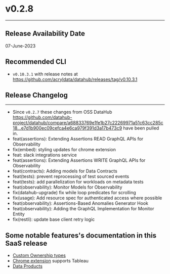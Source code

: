 # v0.2.8
---

Release Availability Date
---
07-June-2023

Recommended CLI
---
- `v0.10.3.1` with release notes at https://github.com/acryldata/datahub/releases/tag/v0.10.3.1

## Release Changelog
---
- Since `v0.2.7` these changes from OSS DataHub https://github.com/datahub-project/datahub/compare/a68833769e1fe1b27c22269971a51c63cc285c18...e7d1b900ec09cefca4e6ca979f391d3a17b473c9 have been pulled in.
- feat(assertions): Extending Assertions READ GraphQL APIs for Observability
- fix(embed): styling updates for chrome extension
- feat: slack integrations service
- feat(assertions): Extending Assertions WRITE GraphQL APIs for Observability
- feat(contracts): Adding models for Data Contracts
- feat(tests): prevent reprocessing of test sourced events
- feat(tests): add parallelization for workloads on metadata tests
- feat(observability): Monitor Models for Observability
- fix(datahub-upgrade) fix while loop predicates for scrolling
- fix(usage): Add resource spec for authenticated access where possible
- feat(observability): Assertions-Based Anomalies Generator Hook
- feat(observability): Adding the GraphQL Implementation for Monitor Entity
- fix(restli): update base client retry logic

## Some notable features's documentation in this SaaS release
- [Custom Ownership types](../../ownership/ownership-types.md)
- [Chrome extension](../chrome-extension.md) supports Tableau
- [Data Products](../../dataproducts.md)
